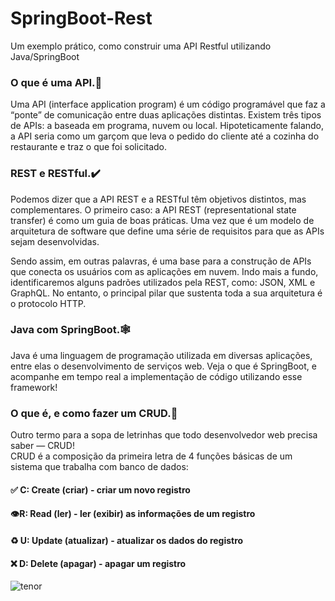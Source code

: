 # SpringBoot-Rest
Um exemplo prático, como construir uma API Restful utilizando Java/SpringBoot

### O que é uma API.:space_invader: 
Uma API (interface application program) é um código programável que faz a “ponte” de comunicação entre duas aplicações distintas. Existem três tipos de APIs: a baseada em programa, nuvem ou local. Hipoteticamente falando, a API seria como um garçom que leva o pedido do cliente até a cozinha do restaurante e traz o que foi solicitado.

### REST e RESTful.:heavy_check_mark:
Podemos dizer que a API REST e a RESTful têm objetivos distintos, mas complementares. O primeiro caso: a API REST (representational state transfer) é como um guia de boas práticas. Uma vez que é um modelo de arquitetura de software que define uma série de requisitos para que as APIs sejam desenvolvidas.

Sendo assim, em outras palavras, é uma base para a construção de APIs que conecta os usuários com as aplicações em nuvem. Indo mais a fundo, identificaremos alguns padrões utilizados pela REST, como: JSON, XML e GraphQL. No entanto, o principal pilar que sustenta toda a sua arquitetura é o protocolo HTTP.

### Java com SpringBoot.:spider_web:
Java é uma linguagem de programação utilizada em diversas aplicações, entre elas o desenvolvimento de serviços web. Veja o que é SpringBoot, e acompanhe em tempo
real a implementação de código utilizando esse framework!

### O que é, e como fazer um CRUD.:bank: 
Outro termo para a sopa de letrinhas que todo desenvolvedor web precisa saber — CRUD! <BR>
CRUD é a composição da primeira letra de 4 funções básicas de um sistema que trabalha com banco de dados:
#### ✅ C: Create (criar) - criar um novo registro
#### :eye:R: Read (ler) - ler (exibir) as informações de um registro
#### ♻️ U: Update (atualizar) - atualizar os dados do registro
#### ❌ D: Delete (apagar) - apagar um registro

![tenor](https://github.com/MauroDegaspari/Contactura/blob/master/new-Converted.gif) 

